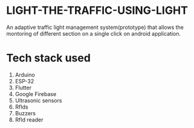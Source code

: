 # LIGHT-THE-TRAFFIC-USING-LIGHT
An adaptive traffic light management system(prototype) that allows the montoring of different section on a single click on android application. 
# Tech stack used
1. Arduino 
2. ESP-32 
3. Flutter 
4. Google Firebase
5. Ultrasonic sensors
6. RfIds
7. Buzzers
8. RfId reader

